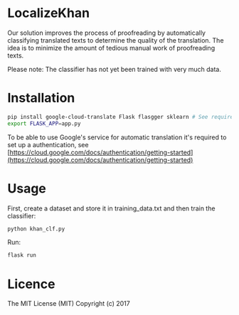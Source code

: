 # LocalizeKhan
Our solution improves the process of proofreading by automatically classifying translated texts to determine the quality of the translation. The idea is to minimize the amount of tedious manual work of proofreading texts.

Please note: The classifier has not yet been trained with very much data.

# Installation

```bash
pip install google-cloud-translate Flask flasgger sklearn # See requirements.txt for all dependencies.
export FLASK_APP=app.py
```
To be able to use Google's service for automatic translation it's required to set up a authentication, see [https://cloud.google.com/docs/authentication/getting-started](https://cloud.google.com/docs/authentication/getting-started)

# Usage

First, create a dataset and store it in training_data.txt and then train the classifier:

```bash
python khan_clf.py
```

Run:

```bash
flask run
```


# Licence

The MIT License (MIT)
Copyright (c) 2017
